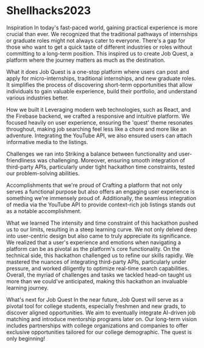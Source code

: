# Shellhacks2023

Inspiration
In today's fast-paced world, gaining practical experience is more crucial than ever. We recognized that the traditional pathways of internships or graduate roles might not always cater to everyone. There's a gap for those who want to get a quick taste of different industries or roles without committing to a long-term position. This inspired us to create Job Quest, a platform where the journey matters as much as the destination.

What it does
Job Quest is a one-stop platform where users can post and apply for micro-internships, traditional internships, and new graduate roles. It simplifies the process of discovering short-term opportunities that allow individuals to gain valuable experience, build their portfolio, and understand various industries better.

How we built it
Leveraging modern web technologies, such as React, and the Firebase backend, we crafted a responsive and intuitive platform. We focused heavily on user experience, ensuring the 'quest' theme resonates throughout, making job searching feel less like a chore and more like an adventure. Integrating the YouTube API, we also ensured users can attach informative media to the listings.

Challenges we ran into
Striking a balance between functionality and user-friendliness was challenging. Moreover, ensuring smooth integration of third-party APIs, particularly under tight hackathon time constraints, tested our problem-solving abilities.

Accomplishments that we're proud of
Crafting a platform that not only serves a functional purpose but also offers an engaging user experience is something we're immensely proud of. Additionally, the seamless integration of media via the YouTube API to provide context-rich job listings stands out as a notable accomplishment.

What we learned
The intensity and time constraint of this hackathon pushed us to our limits, resulting in a steep learning curve. We not only delved deep into user-centric design but also came to truly appreciate its significance. We realized that a user's experience and emotions when navigating a platform can be as pivotal as the platform's core functionality. On the technical side, this hackathon challenged us to refine our skills rapidly. We mastered the nuances of integrating third-party APIs, particularly under pressure, and worked diligently to optimize real-time search capabilities. Overall, the myriad of challenges and tasks we tackled head-on taught us more than we could've anticipated, making this hackathon an invaluable learning journey.

What's next for Job Quest
In the near future, Job Quest will serve as a pivotal tool for college students, especially freshmen and new grads, to discover aligned opportunities. We aim to eventually integrate AI-driven job matching and introduce mentorship programs later on. Our long-term vision includes partnerships with college organizations and companies to offer exclusive opportunities tailored for our college demographic. The quest is only beginning!

